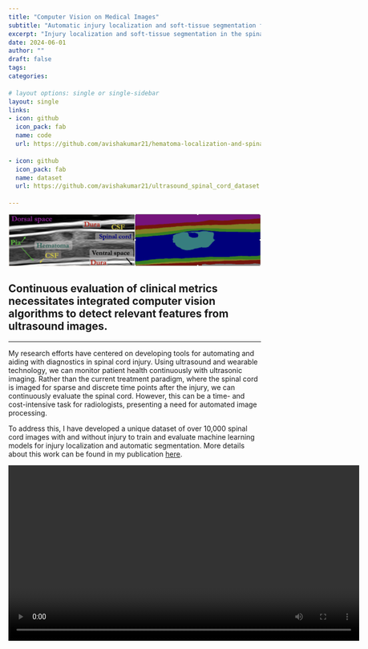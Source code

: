 ```yaml
---
title: "Computer Vision on Medical Images"
subtitle: "Automatic injury localization and soft-tissue segmentation for spinal cord injury management"
excerpt: "Injury localization and soft-tissue segmentation in the spinal cord for continuous and automatic diagnosis."
date: 2024-06-01
author: ""
draft: false
tags:
categories:

# layout options: single or single-sidebar
layout: single
links:
- icon: github
  icon_pack: fab
  name: code
  url: https://github.com/avishakumar21/hematoma-localization-and-spinal-cord-segmentation
  
- icon: github
  icon_pack: fab
  name: dataset
  url: https://github.com/avishakumar21/ultrasound_spinal_cord_dataset

---
```


![Segmentation](segmentation.png)

## Continuous evaluation of clinical metrics necessitates integrated computer vision algorithms to detect relevant features from ultrasound images. 

---

My research efforts have centered on developing tools for automating and aiding with diagnostics in spinal cord injury. Using ultrasound and wearable technology, we can monitor patient health continuously with ultrasonic imaging. Rather than the current treatment paradigm, where the spinal cord is imaged for sparse and discrete time points after the injury, we can continuously evaluate the spinal cord. However, this can be a time- and cost-intensive task for radiologists, presenting a need for automated image processing. 

To address this, I have developed a unique dataset of over 10,000 spinal cord images with and without injury to train and evaluate machine learning models for injury localization and automatic segmentation. More details about this work can be found in my publication [here](https://avishakumar.com/talk/).   

<video width="700" height="350" controls>
  <img src="transunet_segmentation.mp4" type="video/mp4"/>
</video>

